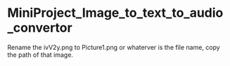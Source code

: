 # MiniProject_Image_to_text_to_audio_convertor

Rename the ivV2y.png to Picture1.png or whaterver is the file name, copy the path of that image.
